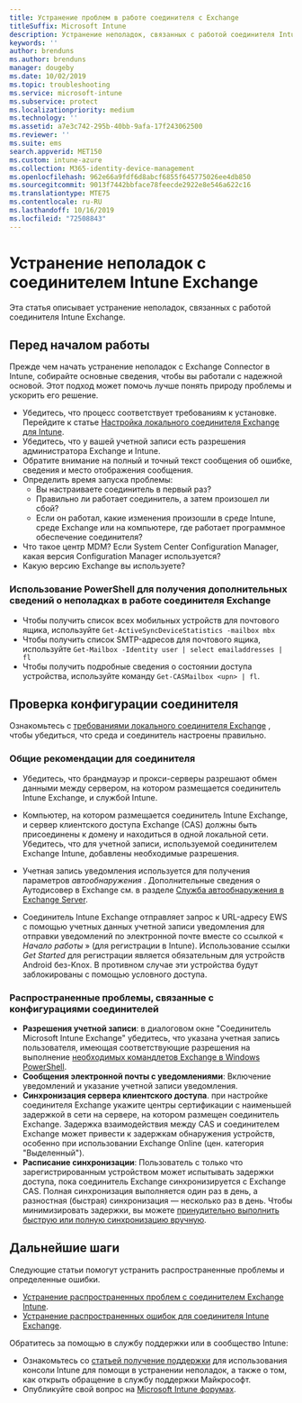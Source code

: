 ```yaml
---
title: Устранение проблем в работе соединителя с Exchange
titleSuffix: Microsoft Intune
description: Устранение неполадок, связанных с работой соединителя Intune с локальной организацией Exchange.
keywords: ''
author: brenduns
ms.author: brenduns
manager: dougeby
ms.date: 10/02/2019
ms.topic: troubleshooting
ms.service: microsoft-intune
ms.subservice: protect
ms.localizationpriority: medium
ms.technology: ''
ms.assetid: a7e3c742-295b-40bb-9afa-17f243062500
ms.reviewer: ''
ms.suite: ems
search.appverid: MET150
ms.custom: intune-azure
ms.collection: M365-identity-device-management
ms.openlocfilehash: 962e66a9fdf6d8abcf6855f645775026ee4db850
ms.sourcegitcommit: 9013f7442bbface78feecde2922e8e546a622c16
ms.translationtype: MTE75
ms.contentlocale: ru-RU
ms.lasthandoff: 10/16/2019
ms.locfileid: "72508843"
---
```

# <a name="troubleshoot-the-intune-exchange-connector"></a>Устранение неполадок с соединителем Intune Exchange

Эта статья описывает устранение неполадок, связанных с работой соединителя Intune Exchange.

## <a name="before-you-start"></a>Перед началом работы

Прежде чем начать устранение неполадок с Exchange Connector в Intune, собирайте основные сведения, чтобы вы работали с надежной основой. Этот подход может помочь лучше понять природу проблемы и ускорить его решение.

- Убедитесь, что процесс соответствует требованиям к установке. Перейдите к статье [Настройка локального соединителя Exchange для Intune](exchange-connector-install.md).
- Убедитесь, что у вашей учетной записи есть разрешения администратора Exchange и Intune.
- Обратите внимание на полный и точный текст сообщения об ошибке, сведения и место отображения сообщения.
- Определить время запуска проблемы: 
  - Вы настраиваете соединитель в первый раз? 
  - Правильно ли работает соединитель, а затем произошел ли сбой?
  - Если он работал, какие изменения произошли в среде Intune, среде Exchange или на компьютере, где работает программное обеспечение соединителя?
- Что такое центр MDM? Если System Center Configuration Manager, какая версия Configuration Manager используется?
- Какую версию Exchange вы используете?

### <a name="use-powershell-to-get-more-data-on-exchange-connector-issues"></a>Использование PowerShell для получения дополнительных сведений о неполадках в работе соединителя Exchange

- Чтобы получить список всех мобильных устройств для почтового ящика, используйте `Get-ActiveSyncDeviceStatistics -mailbox mbx`
- Чтобы получить список SMTP-адресов для почтового ящика, используйте `Get-Mailbox -Identity user | select emailaddresses | fl`
- Чтобы получить подробные сведения о состоянии доступа устройства, используйте команду `Get-CASMailbox <upn> | fl`.

## <a name="review-the-connector-configuration"></a>Проверка конфигурации соединителя

Ознакомьтесь с [требованиями локального соединителя Exchange](exchange-connector-install.md#intune-exchange-connector-requirements) , чтобы убедиться, что среда и соединитель настроены правильно. 

### <a name="general-considerations-for-the-connector"></a>Общие рекомендации для соединителя

- Убедитесь, что брандмауэр и прокси-серверы разрешают обмен данными между сервером, на котором размещается соединитель Intune Exchange, и службой Intune.

- Компьютер, на котором размещается соединитель Intune Exchange, и сервер клиентского доступа Exchange (CAS) должны быть присоединены к домену и находиться в одной локальной сети. Убедитесь, что для учетной записи, используемой соединителем Exchange Intune, добавлены необходимые разрешения.

- Учетная запись уведомления используется для получения параметров *автообнаружения* . Дополнительные сведения о Аутодисовер в Exchange см. в разделе [Служба автообнаружения в Exchange Server](https://docs.microsoft.com/exchange/architecture/client-access/autodiscover?view=exchserver-2016).

- Соединитель Intune Exchange отправляет запрос к URL-адресу EWS с помощью учетных данных учетной записи уведомления для отправки уведомлений по электронной почте вместе со ссылкой « *Начало работы* » (для регистрации в Intune). Использование ссылки *Get Started* для регистрации является обязательным для устройств Android без-Knox. В противном случае эти устройства будут заблокированы с помощью условного доступа.

### <a name="common-issues-for-connector-configurations"></a>Распространенные проблемы, связанные с конфигурациями соединителей

- **Разрешения учетной записи**: в диалоговом окне "Соединитель Microsoft Intune Exchange" убедитесь, что указана учетная запись пользователя, имеющая соответствующие разрешения на выполнение [необходимых командлетов Exchange в Windows PowerShell](exchange-connector-install.md#exchange-cmdlet-requirements).
- **Сообщения электронной почты с уведомлениями**: Включение уведомлений и указание учетной записи уведомления.
- **Синхронизация сервера клиентского доступа**. при настройке соединителя Exchange укажите центры сертификации с наименьшей задержкой в сети на сервере, на котором размещен соединитель Exchange. Задержка взаимодействия между CAS и соединителем Exchange может привести к задержкам обнаружения устройств, особенно при использовании Exchange Online (цен. категория "Выделенный").
- **Расписание синхронизации**: Пользователь с только что зарегистрированным устройством может испытывать задержки доступа, пока соединитель Exchange синхронизируется с Exchange CAS. Полная синхронизация выполняется один раз в день, а разностная (быстрая) синхронизация — несколько раз в день. Чтобы минимизировать задержки, вы можете [принудительно выполнить быструю или полную синхронизацию вручную](exchange-connector-install.md#manually-force-a-quick-sync-or-full-sync).

## <a name="next-steps"></a>Дальнейшие шаги
Следующие статьи помогут устранить распространенные проблемы и определенные ошибки.

- [Устранение распространенных проблем с соединителем Exchange Intune](troubleshoot-exchange-connector-common-problems.md).
- [Устранение распространенных ошибок для соединителя Intune Exchange](troubleshoot-exchange-connector-common-errors.md).

Обратитесь за помощью в службу поддержки или в сообщество Intune:

- Ознакомьтесь со [статьей получение поддержки](../fundamentals/get-support.md) для использования консоли Intune для помощи в устранении неполадок, а также о том, как открыть обращение в службу поддержки Майкрософт. 
- Опубликуйте свой вопрос на [Microsoft Intune форумах](https://social.technet.microsoft.com/Forums/en-US/home?forum=microsoftintuneprod).  
